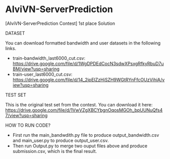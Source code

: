 # AIviVN-ServerPrediction
[AIviVN-ServerPrediction Contest] 1st place Solution


DATASET

You can download formatted bandwidth and user datasets in the following links.
- train-bandwidth_last6000_cut.csv: https://drive.google.com/file/d/1WgDPDEdCocN3sdwXPsxgRfkyRbuD7uBM/view?usp=sharing
- train-user_last6000_cut.csv: https://drive.google.com/file/d/14_2jpEIZzHiSZH9WGtRYnFfcOUzVihiA/view?usp=sharing

TEST SET

This is the original test set from the contest. You can download it here: https://drive.google.com/file/d/1VwVZgXBCYbgnOqosMGOh_bpUUNuQfs47/view?usp=sharing

HOW TO RUN CODE?

- First run the main_bandwdith.py file to produce output_bandwidth.csv and main_user.py to produce output_user.csv.
- Then run Output.py to merge two ouput files above and produce submission.csv, which is the final result.
